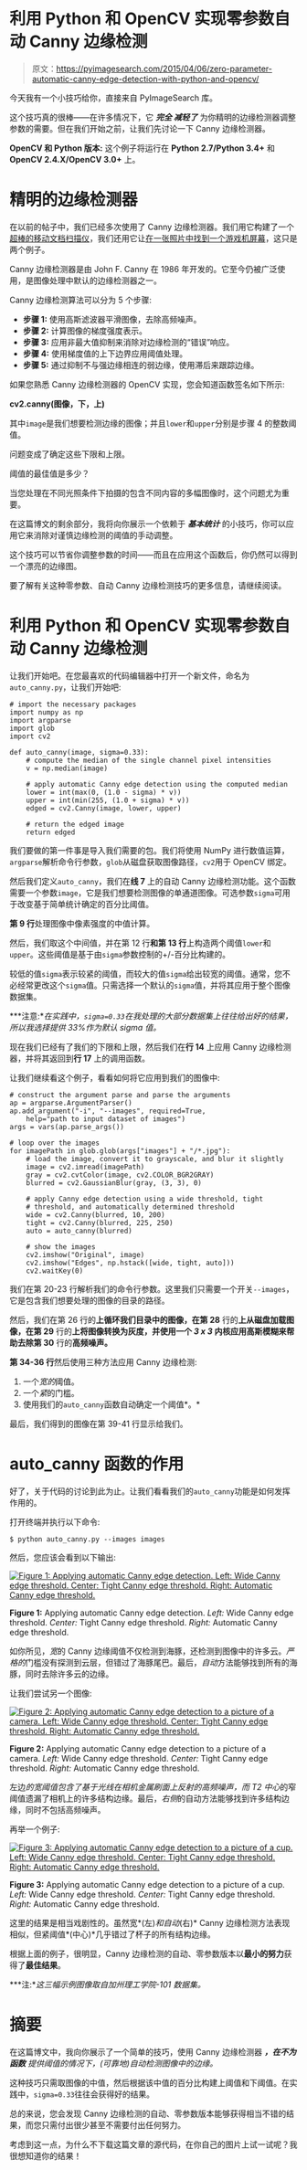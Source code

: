 # 利用 Python 和 OpenCV 实现零参数自动 Canny 边缘检测

> 原文：<https://pyimagesearch.com/2015/04/06/zero-parameter-automatic-canny-edge-detection-with-python-and-opencv/>

今天我有一个小技巧给你，直接来自 PyImageSearch 库。

这个技巧真的很棒——在许多情况下，它 ***完全* *减轻了*** 为你精明的边缘检测器调整参数的需要。但在我们开始之前，让我们先讨论一下 Canny 边缘检测器。

**OpenCV 和 Python 版本:**
这个例子将运行在 **Python 2.7/Python 3.4+** 和 **OpenCV 2.4.X/OpenCV 3.0+** 上。

# 精明的边缘检测器

在以前的帖子中，我们已经多次使用了 Canny 边缘检测器。我们用它构建了一个[超棒的移动文档扫描仪](https://pyimagesearch.com/2014/09/01/build-kick-ass-mobile-document-scanner-just-5-minutes/)，我们还用它让[在一张照片中找到一个游戏机屏幕](https://pyimagesearch.com/2014/04/21/building-pokedex-python-finding-game-boy-screen-step-4-6/)，这只是两个例子。

Canny 边缘检测器是由 John F. Canny 在 1986 年开发的。它至今仍被广泛使用，是图像处理中默认的边缘检测器之一。

Canny 边缘检测算法可以分为 5 个步骤:

*   **步骤 1:** 使用高斯滤波器平滑图像，去除高频噪声。
*   **步骤 2:** 计算图像的梯度强度表示。
*   **步骤 3:** 应用非最大值抑制来消除对边缘检测的“错误”响应。
*   **步骤 4:** 使用梯度值的上下边界应用阈值处理。
*   **步骤 5:** 通过抑制不与强边缘相连的弱边缘，使用滞后来跟踪边缘。

如果您熟悉 Canny 边缘检测器的 OpenCV 实现，您会知道函数签名如下所示:

**cv2.canny(图像，下，上)**

其中`image`是我们想要检测边缘的图像；并且`lower`和`upper`分别是步骤 4 的整数阈值。

问题变成了确定这些下限和上限。

阈值的最佳值是多少？

当您处理在不同光照条件下拍摄的包含不同内容的多幅图像时，这个问题尤为重要。

在这篇博文的剩余部分，我将向你展示一个依赖于 ***基本统计*** 的小技巧，你可以应用它来消除对谨慎边缘检测的阈值的手动调整。

这个技巧可以节省你调整参数的时间——而且在应用这个函数后，你仍然可以得到一个漂亮的边缘图。

要了解有关这种零参数、自动 Canny 边缘检测技巧的更多信息，请继续阅读。

# 利用 Python 和 OpenCV 实现零参数自动 Canny 边缘检测

让我们开始吧。在您最喜欢的代码编辑器中打开一个新文件，命名为`auto_canny.py`，让我们开始吧:

```
# import the necessary packages
import numpy as np
import argparse
import glob
import cv2

def auto_canny(image, sigma=0.33):
	# compute the median of the single channel pixel intensities
	v = np.median(image)

	# apply automatic Canny edge detection using the computed median
	lower = int(max(0, (1.0 - sigma) * v))
	upper = int(min(255, (1.0 + sigma) * v))
	edged = cv2.Canny(image, lower, upper)

	# return the edged image
	return edged

```

我们要做的第一件事是导入我们需要的包。我们将使用 NumPy 进行数值运算，`argparse`解析命令行参数，`glob`从磁盘获取图像路径，`cv2`用于 OpenCV 绑定。

然后我们定义`auto_canny`，我们在**线 7** 上的自动 Canny 边缘检测功能。这个函数需要一个参数`image`，它是我们想要检测图像的单通道图像。可选参数`sigma`可用于改变基于简单统计确定的百分比阈值。

**第 9 行**处理图像中像素强度的中值计算。

然后，我们取这个中间值，并在第 12 行**和第 13 行**上构造两个阈值`lower`和`upper`。这些阈值是基于由`sigma`参数控制的+/-百分比构建的。

较低的值`sigma`表示较紧的阈值，而较大的值`sigma`给出较宽的阈值。通常，您不必经常更改这个`sigma`值。只需选择一个默认的`sigma`值，并将其应用于整个图像数据集。

***注意:**在实践中，`sigma=0.33`在我处理的大部分数据集上往往给出好的结果，所以我选择提供 33%作为默认 sigma 值。*

现在我们已经有了我们的下限和上限，然后我们在**行 14** 上应用 Canny 边缘检测器，并将其返回到**行 17** 上的调用函数。

让我们继续看这个例子，看看如何将它应用到我们的图像中:

```
# construct the argument parse and parse the arguments
ap = argparse.ArgumentParser()
ap.add_argument("-i", "--images", required=True,
	help="path to input dataset of images")
args = vars(ap.parse_args())

# loop over the images
for imagePath in glob.glob(args["images"] + "/*.jpg"):
	# load the image, convert it to grayscale, and blur it slightly
	image = cv2.imread(imagePath)
	gray = cv2.cvtColor(image, cv2.COLOR_BGR2GRAY)
	blurred = cv2.GaussianBlur(gray, (3, 3), 0)

	# apply Canny edge detection using a wide threshold, tight
	# threshold, and automatically determined threshold
	wide = cv2.Canny(blurred, 10, 200)
	tight = cv2.Canny(blurred, 225, 250)
	auto = auto_canny(blurred)

	# show the images
	cv2.imshow("Original", image)
	cv2.imshow("Edges", np.hstack([wide, tight, auto]))
	cv2.waitKey(0)

```

我们在第 20-23 行解析我们的命令行参数。这里我们只需要一个开关`--images`，它是包含我们想要处理的图像的目录的路径。

然后，我们在第 26 行的**上循环我们目录中的图像，在第 28** 行的**上从磁盘加载图像，在第 29** 行的**上将图像转换为灰度，并使用一个 *3 x 3* 内核应用高斯模糊来帮助去除第 30** 行的**高频噪声。**

**第 34-36 行**然后使用三种方法应用 Canny 边缘检测:

1.  一个*宽的*阈值。
2.  一个*紧*的门槛。
3.  使用我们的`auto_canny`函数自动确定一个阈值*。*

最后，我们得到的图像在第 39-41 行显示给我们。

# auto_canny 函数的作用

好了，关于代码的讨论到此为止。让我们看看我们的`auto_canny`功能是如何发挥作用的。

打开终端并执行以下命令:

```
$ python auto_canny.py --images images

```

然后，您应该会看到以下输出:

[![Figure 1: Applying automatic Canny edge detection. Left: Wide Canny edge threshold. Center: Tight Canny edge threshold. Right: Automatic Canny edge threshold.](img/37a3c8ca9cea6f7c843e9478e7bbcadd.png)](https://pyimagesearch.com/wp-content/uploads/2015/01/auto_canny_dolphin.png)

**Figure 1:** Applying automatic Canny edge detection. *Left:* Wide Canny edge threshold. *Center:* Tight Canny edge threshold. *Right:* Automatic Canny edge threshold.

如你所见，*宽*的 Canny 边缘阈值不仅检测到海豚，还检测到图像中的许多云。*严格的*门槛没有探测到云层，但错过了海豚尾巴。最后，*自动*方法能够找到所有的海豚，同时去除许多云的边缘。

让我们尝试另一个图像:

[![Figure 2: Applying automatic Canny edge detection to a picture of a camera. Left: Wide Canny edge threshold. Center: Tight Canny edge threshold. Right: Automatic Canny edge threshold.](img/b96afe093f2d8506781f9f8287c58f54.png)](https://pyimagesearch.com/wp-content/uploads/2015/01/auto_canny_camerapng.png)

**Figure 2:** Applying automatic Canny edge detection to a picture of a camera. *Left:* Wide Canny edge threshold. *Center:* Tight Canny edge threshold. *Right:* Automatic Canny edge threshold.

左边*的宽阈值包含了基于光线在相机金属刷面上反射的高频噪声，而 T2 中心*的窄阈值遗漏了相机上的许多结构边缘。最后，*右侧*的自动方法能够找到许多结构边缘，同时不包括高频噪声。

再举一个例子:

[![Figure 3: Applying automatic Canny edge detection to a picture of a cup. Left: Wide Canny edge threshold. Center: Tight Canny edge threshold. Right: Automatic Canny edge threshold.](img/c18f3834fbaac133cc2c66829efed550.png)](https://pyimagesearch.com/wp-content/uploads/2015/01/auto_canny_cup.png)

**Figure 3:** Applying automatic Canny edge detection to a picture of a cup. *Left:* Wide Canny edge threshold. *Center:* Tight Canny edge threshold. *Right:* Automatic Canny edge threshold.

这里的结果是相当戏剧性的。虽然宽*(左)*和自动*(右)* Canny 边缘检测方法表现相似，但紧阈值*(中心)*几乎错过了杯子的所有结构边缘。

根据上面的例子，很明显，Canny 边缘检测的自动、零参数版本以**最小的努力**获得了**最佳结果**。

***注:**这三幅示例图像取自加州理工学院-101 数据集。*

# 摘要

在这篇博文中，我向你展示了一个简单的技巧，使用 Canny 边缘检测器 ***，在不为函数*** *提供阈值的情况下，(可靠地)自动检测图像中的边缘。*

这种技巧只需取图像的中值，然后根据该中值的百分比构建上阈值和下阈值。在实践中，`sigma=0.33`往往会获得好的结果。

总的来说，您会发现 Canny 边缘检测的自动、零参数版本能够获得相当不错的结果，而您只需付出很少甚至不需要付出任何努力。

考虑到这一点，为什么不下载这篇文章的源代码，在你自己的图片上试一试呢？我很想知道你的结果！